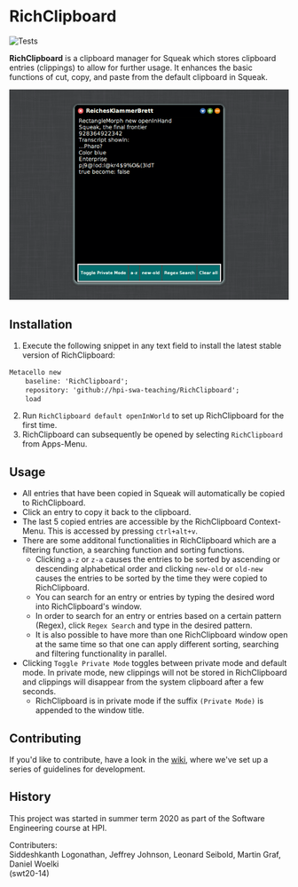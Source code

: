 # RichClipboard
![Tests](https://github.com/hpi-swa-teaching/RichClipboard/workflows/Tests/badge.svg)

**RichClipboard** is a clipboard manager for Squeak which stores clipboard entries (clippings) to allow for further usage. It enhances the basic functions of cut, copy, and paste from the default clipboard in Squeak.

![Example RichClipboard](./screenshots/richclipboard-example.png)

## Installation

1. Execute the following snippet in any text field to install the latest stable version of RichClipboard:
```
Metacello new
	baseline: 'RichClipboard';
	repository: 'github://hpi-swa-teaching/RichClipboard';
	load
```
2. Run `RichClipboard default openInWorld` to set up RichClipboard for the first time.
3. RichClipboard can subsequently be opened by selecting `RichClipboard` from Apps-Menu.

## Usage

- All entries that have been copied in Squeak will automatically be copied to RichClipboard.
- Click an entry to copy it back to the clipboard.
- The last 5 copied entries are accessible by the RichClipboard Context-Menu. This is accessed by pressing `ctrl+alt+v`.
- There are some additonal functionalities in RichClipboard which are a filtering function, a searching function and sorting functions.
  - Clicking `a-z` or `z-a` causes the entries to be sorted by ascending or descending alphabetical order and clicking `new-old` or `old-new` causes the entries to be sorted by the time they were copied to RichClipboard.
  - You can search for an entry or entries by typing the desired word into RichClipboard's window.
  - In order to search for an entry or entries based on a certain pattern (Regex), click `Regex Search` and type in the desired pattern.
  - It is also possible to have more than one RichClipboard window open at the same time so that one can apply different sorting, searching and filtering functionality in parallel.
- Clicking `Toggle Private Mode` toggles between private mode and default mode. In private mode, new clippings will not be stored in RichClipboard and clippings will disappear from the system clipboard after a few seconds.
  - RichClipboard is in private mode if the suffix `(Private Mode)` is appended to the window title.
  
## Contributing

If you'd like to contribute, have a look in the [wiki](https://github.com/hpi-swa-teaching/RichClipboard/wiki), where we've set up a series of guidelines for development.

## History

This project was started in summer term 2020 as part of the Software Engineering course at HPI.

Contributers:  
Siddeshkanth Logonathan, Jeffrey Johnson, Leonard Seibold, Martin Graf, Daniel Woelki  
(swt20-14)
